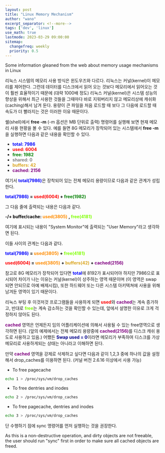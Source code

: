 ```yaml
---
layout: post
title: "Linux Memory Mechanism"
author: "wano"
excerpt_separator: <!--more-->
tags: ['dev', 'linux']
use_math: true
lastmode: 2023-03-29 09:00:00
sitemap:
  changefreq: weekly
  priority: 0.5
---
```


Some information gleaned from the web about memory usage mechanisms in Linux<!--more-->

리눅스 시스템의 메모리 사용 방식은 윈도우즈와 다르다. 리눅스는 커널(kernel)이 메모리를 제어한다. 그런데 데이터를 디스크에서 읽어 오는 것보다 메모리에서 읽어오는 것이 훨씬 효율적이기 때문에 (대략 1000배 정도) 리눅스 커널(kernel)은 시스템 성능의 향상을 위해서 최근 사용한 것들을 그때마다 바로 지워버리지 않고 메모리상에 캐쉬화(caching)해서 남겨 둔다. 용량이 큰 파일을 처음 로드할 때 보다 그 다음에 로드할 때 속도가 더 빨라지는 것은 이러한 이유 때문이다.

쉘(shell)에서 **free -m** (-m 옵션은 MB 단위로 출력) 명령어를 실행해 보면 현재 메모리 사용 현황을 볼 수 있다. 예를 들면 8G 메모리가 장착되어 있는 시스템에서 **free -m**을 실행하면 다음과 같은 내용을 확인할 수 있다.
* <span style="color:blue">**total: 7986**</span>
* <span style="color:red">**used: 6004**</span>
* <span style="color:green">**free: 1982**</span>
* <span style="color:gray">**shared: 0**</span>
* <span style="color:goldenrod">**buffers: 42**</span>
* <span style="color:purple">**cached: 2156**</span>

여기서 <span style="color:blue">**total(7986)**</span>은 장착되어 있는 전체 메모리 용량이므로 다음과 같은 관계가 성립한다.

<span style="color:blue;font-weight:bold">total(7986)</span>
<span style="color:black;font-weight:bold"> = </span>
<span style="color:red;font-weight:bold"> used(6004) </span>
<span style="color:black;font-weight:bold"> + </span>
<span style="color:green;font-weight:bold"> free(1982) </span>

그 다음 줄에 출력되는 내용은 다음과 같다.

<span style="color:black;font-weight:bold"> -/+ buffer/cache: </span>
<span style="color:darkorange;font-weight:bold">used(3805)</span>
<span style="color:black;font-weight:bold">, </span>
<span style="color:chartreuse;font-weight:bold">free(4181)</span>

여기에 표시되는 내용이 "System Monitor"에 출력되는 "User Memory"라고 생각하면 된다.

이들 사이의 관계는 다음과 같다.

<span style="color:blue;font-weight:bold">total(7986)</span>
<span style="color:black;font-weight:bold"> = </span>
<span style="color:darkorange;font-weight:bold">used(3805)</span>
<span style="color:black;font-weight:bold"> + </span>
<span style="color:chartreuse;font-weight:bold">free(4181)</span>

<span style="color:red;font-weight:bold"> used(6004) </span>
<span style="color:black;font-weight:bold"> = </span>
<span style="color:darkorange;font-weight:bold">used(3805)</span>
<span style="color:black;font-weight:bold"> + </span>
<span style="color:goldenrod;font-weight:bold">buffers(42)</span>
<span style="color:black;font-weight:bold"> + </span> 
<span style="color:purple;font-weight:bold">cached(2156)</span>

참고로 8G 메모리가 장착되어 있다면 <span style="color:blue;font-weight:bold">total</span>에 8192가 표시되어야 하지만 7986으로 표시되어 차이가 나는 이유는 커널(kernel)이 상주하는 영역 때문이며 (이 영역은 swap되면 안되므로 아예 배제시킴), 또한 하드웨어 또는 다른 시스템 아키텍쳐에 사용을 위해 남겨둔 영역이 있기 때문이다.

리눅스 부팅 후 이것저것 프로그램들을 사용하게 되면 <span style="color:red;font-weight:bold">used</span>와 <span style="color:purple;font-weight:bold">cached</span>는 계속 증가하고, 반대로 <span style="color:chartreuse;font-weight:bold">free</span>는 계속 감소하는 것을 확인할 수 있는데, 앞에서 설명한 이유로 크게 걱정하지 않아도 된다.

<span style="color:purple;font-weight:bold">cached</span> 영역은 언제든지 임의 어플리케이션에 의해서 사용될 수 있는 free영역으로 생각하면 된다. (앞의 예제에서는 전체 메모리 용량중에 <span style="color:purple;font-weight:bold">cached(2156)</span>를 디스크 캐쉬 용도로 사용하고 있음.) 어쨌든 <span style="color:darkblue;font-weight:bold">Swap used = 0</span>이라면 메모리가 부족하여 디스크를 가상 메모리로 사용하게되는 상태는 아니라고 이해하면 된다.

만약 <span style="color:purple;font-weight:bold">cached</span> 영역을 강제로 삭제하고 싶다면 다음과 같이 1,2,3 중에 하나의 값을 설정해서 drop_caches를 이용하면 된다. (커널 버전 2.6.16 이상에서 사용 가능)

* To free pagecache
```bash
echo 1 > /proc/sys/vm/drop_caches
```

* To free dentries and inodes
```bash
echo 2 > /proc/sys/vm/drop_caches
```

* To free pagecache, dentries and inodes
```bash
echo 3 > /proc/sys/vm/drop_caches
```

단 수행하기 점에 sync 명령어를 먼저 실행하는 것을 권장한다.

As this is a non-destructive operation, and dirty objects are not freeable, the user should run "sync" first in order to make sure all cached objects are freed.
